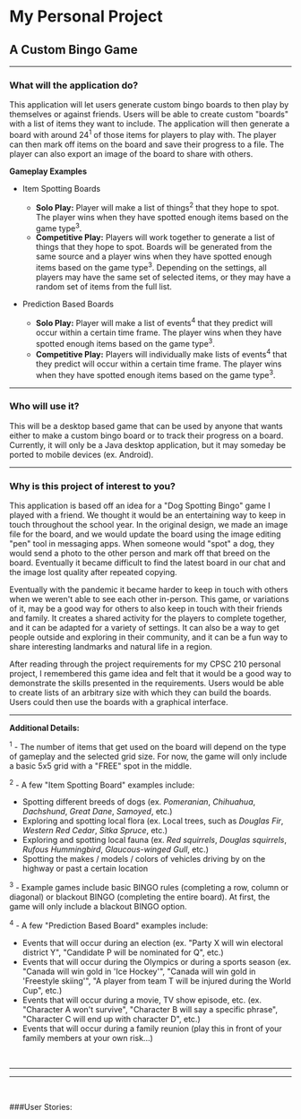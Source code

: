 # My Personal Project

## A Custom Bingo Game

---
### What will the application do?

This application will let users generate custom bingo boards to then play by themselves or against friends. Users 
will be able to create custom "boards" with a list of items they want to include. The application will then generate 
a board with around 24<sup>1</sup> of those items for players to play with. The player can then mark off items on 
the board and save their progress to a file. The player can also export an image of the board to share with others.

**Gameplay Examples**
- Item Spotting Boards
    - **Solo Play:** Player will make a list of things<sup>2</sup> that they hope to spot. The player wins when they
      have spotted enough items based on the game type<sup>3</sup>.
    - **Competitive Play:** Players will work together to generate a list of things that they hope to spot. Boards
      will be generated from the same source and a player wins when they have spotted enough items based on the game
      type<sup>3</sup>. Depending on the settings, all players may have the same set of selected items, or they may
      have a random set of items from the full list.


- Prediction Based Boards
    - **Solo Play:** Player will make a list of events<sup>4</sup> that they predict will occur within a certain time
      frame. The player wins when they have spotted enough items based on the game type<sup>3</sup>.
    - **Competitive Play:** Players will individually make lists of events<sup>4</sup> that they predict will occur
      within a certain time frame. The player wins when they have spotted enough items based on the game type<sup>3</sup>.

---


### Who will use it?

This will be a desktop based game that can be used by anyone that wants either to make a custom bingo board or to 
track their progress on a board. Currently, it will only be a Java desktop application, but it may someday be ported 
to mobile devices (ex. Android).

---

### Why is this project of interest to you?

This application is based off an idea for a "Dog Spotting Bingo" game I played with a friend. We thought it 
would be an entertaining way to keep in touch throughout the school year. In the original design, we made an image 
file for the board, and we would update the board using the image editing "pen" tool in messaging apps. When someone 
would "spot" a dog, they would send a photo to the other person and mark off that breed on the board. Eventually it 
became difficult to find the latest board in our chat and the image lost quality after repeated copying. 

Eventually with the pandemic it became harder to keep in touch with others when we weren't able to see each other 
in-person. This game, or variations of it, may be a good way for others to also keep in touch with their friends and 
family. It creates a shared activity for the players to complete together, and it can be adapted for a variety of 
settings. It can also be a way to get people outside and exploring in their community, and it can be a fun way to 
share interesting landmarks and natural life in a region. 

After reading through the project requirements for my CPSC 210 personal project, I remembered this game idea and 
felt that it would be a good way to demonstrate the skills presented in the requirements. Users would be able to 
create lists of an arbitrary size with which they can build the boards. Users could then use the boards with a 
graphical interface. 

---

**Additional Details:**

<sup>1</sup> - The number of items that get used on the board will depend on the type of gameplay and the selected 
grid size. For now, the game will only include a basic 5x5 grid with a "FREE" spot in the middle. 



<sup>2</sup> - A few "Item Spotting Board" examples include:
- Spotting different breeds of dogs (ex. _Pomeranian_, _Chihuahua_, _Dachshund_, _Great Dane_, _Samoyed_, etc.)
- Exploring and spotting local flora (ex. Local trees, such as _Douglas Fir_, _Western Red Cedar_, _Sitka Spruce_, etc.) 
- Exploring and spotting local fauna (ex. _Red squirrels_, _Douglas squirrels_, _Rufous Hummingbird_, 
  _Glaucous-winged Gull_, etc.)
- Spotting the makes / models / colors of vehicles driving by on the highway or past a certain location

<sup>3</sup> - Example games include basic BINGO rules (completing a row, column or diagonal) or blackout BINGO 
(completing the entire board). At first, the game will only include a blackout BINGO option.

<sup>4</sup> - A few "Prediction Based Board" examples include:
- Events that will occur during an election (ex. "Party X will win electoral district Y", "Candidate P will be 
  nominated for Q", etc.)
- Events that will occur during the Olympics or during a sports season (ex. "Canada will win gold in 'Ice Hockey'", 
  "Canada will win gold in 'Freestyle skiing'", "A player from team T will be injured during the World Cup", etc.)
- Events that will occur during a movie, TV show episode, etc. (ex. "Character A won't survive", "Character B will say 
  a specific phrase", "Character C will end up with character D", etc.)
- Events that will occur during a family reunion (play this in front of your family members at your own risk...)

&nbsp;

---
---

&nbsp;

###User Stories: